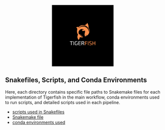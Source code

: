 
<div align="center">
    <a href="#readme"><img src="../docs/source/imgs/tigerfish_logo.png" width="200"></a>
</div>

## Snakefiles, Scripts, and Conda Environments

Here, each directory contains specific file paths to Snakemake files for each implementation of Tigerfish in the main workflow, conda environments used to run scripts, and detailed scripts used in each pipeline.

* [scripts used in Snakefiles](scripts/)
* [Snakemake file](main_pipeline/Snakefile)
* [conda environments used](../shared_conda_envs)

